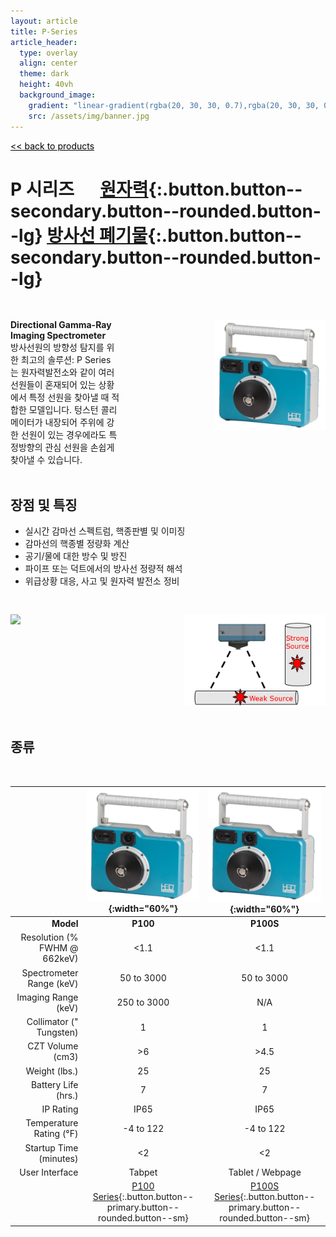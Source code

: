 ```yaml
---
layout: article
title: P-Series
article_header:
  type: overlay
  align: center
  theme: dark
  height: 40vh
  background_image:
    gradient: "linear-gradient(rgba(20, 30, 30, 0.7),rgba(20, 30, 30, 0.7))"
    src: /assets/img/banner.jpg
---
```


<style>

.container {
  display: flex;
  justify-content: space-between;
}

.item1 {
  flex-basis: 50%;
  margin-top: 30px;
}

.item2 {
  flex-basis: 50%;
  margin-top: 30px;
  padding-left: 150px;
}

@media (max-width: 700px) {
  .container {
    flex-direction: column;
  }
</style>

<a href="/products/" style="color:black"><< back to products</a>

# P 시리즈 &emsp; [원자력](/applications/nuclear.html){:.button.button--secondary.button--rounded.button--lg} [방사선 폐기물](/applications/waste.html){:.button.button--secondary.button--rounded.button--lg}

<div class="container">
<div class="item1">
<span style="font-weight:bold">Directional Gamma-Ray Imaging Spectrometer</span>
<br>
방사선원의 방향성 탐지를 위한 최고의 솔루션: P Series 는 원자력발전소와 같이 여러 선원들이 혼재되어 있는 상황에서 특정 선원을 찾아낼 때 적합한 모델입니다. 텅스턴 콜리메이터가 내장되어 주위에 강한 선원이 있는 경우에라도 특정방향의 관심 선원을 손쉽게 찾아낼 수 있습니다.
</div>
<div class="item2">
<img src="/assets/img/P_cover.png">
</div>
</div>
<br >

## 장점 및 특징

- 실시간 감마선 스펙트럼, 핵종판별 및 이미징
- 감마선의 핵종별 정량화 계산
- 공기/물에 대한 방수 및 방진
- 파이프 또는 덕트에서의 방사선 정량적 해석
- 위급상황 대응, 사고 및 원자력 발전소 정비

<div class="container">
<div class="item1">
<img src="/assets/img/P1.jpg"> 
</div>
<div class="item2" style="padding-left: 50px;">
<img src="/assets/img/P2.png"> 
</div>
</div>

<br>

## 종류

<br>

|                              |                               ![](/assets/img/P_cover.png){:width="60%"}                                |                                ![](/assets/img/P_cover.png){:width="60%"}                                 |
| ---------------------------: | :-----------------------------------------------------------------------------------------------------: | :-------------------------------------------------------------------------------------------------------: |
|                    **Model** |                                                **P100**                                                 |                                                 **P100S**                                                 |
| Resolution (% FWHM @ 662keV) |                                                  <1.1                                                   |                                                   <1.1                                                    |
|     Spectrometer Range (keV) |                                               50 to 3000                                                |                                                50 to 3000                                                 |
|          Imaging Range (keV) |                                               250 to 3000                                               |                                                    N/A                                                    |
|      Collimator (" Tungsten) |                                                    1                                                    |                                                     1                                                     |
|             CZT Volume (cm3) |                                                   >6                                                    |                                                   >4.5                                                    |
|                Weight (lbs.) |                                                   25                                                    |                                                    25                                                     |
|          Battery Life (hrs.) |                                                    7                                                    |                                                     7                                                     |
|                    IP Rating |                                                  IP65                                                   |                                                   IP65                                                    |
|      Temperature Rating (°F) |                                                -4 to 122                                                |                                                 -4 to 122                                                 |
|       Startup Time (minutes) |                                                   <2                                                    |                                                    <2                                                     |
|               User Interface |                                                 Tabpet                                                  |                                             Tablet / Webpage                                              |
|                              | [P100 Series](https://h3dgamma.com/P100Specs.pdf?){:.button.button--primary.button--rounded.button--sm} | [P100S Series](https://h3dgamma.com/P100SSpecs.pdf?){:.button.button--primary.button--rounded.button--sm} |
